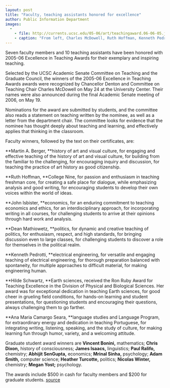 ```yaml
---
layout: post
title: "Faculty, teaching assistants honored for excellence"
author: Public Information Department
images:
  -
    - file: http://currents.ucsc.edu/05-06/art/teachingaward.06-06-05.jpg
    - caption: "From left, Charles McDowell, Ruth Hoffman, Kenneth Pedrotti, Hilde Schwartz, Ana Maria Seara, Chancellor Denton, John Isbister, Dean Mathiowetz, and Martin Berger Photo: Matt Fitt"
---
```


Seven faculty members and 10 teaching assistants have been honored with 2005-06 Excellence in Teaching Awards for their exemplary and inspiring teaching.

Selected by the UCSC Academic Senate Committee on Teaching and the Graduate Council, the winners of the 2005-06 Excellence in Teaching Awards awards were recognized by Chancellor Denton and Committee on Teaching Chair Charles McDowell on May 24 at the University Center. Their names were also announced during the final Academic Senate meeting of 2006, on May 19.

Nominations for the award are submitted by students, and the committee also reads a statement on teaching written by the nominee, as well as a letter from the department chair. The committee looks for evidence that the nominee has thought deeply about teaching and learning, and effectively applies that thinking in the classroom.

Faculty winners, followed by the text on their certificates, are:

**Martin A. Berger, **history of art and visual culture, for engaging and effective teaching of the history of art and visual culture, for building from the familiar to the challenging, for encouraging inquiry and discussion, for teaching the practice of art history as good citizenship.

**Ruth Hoffman, **College Nine, for passion and enthusiasm in teaching freshman core, for creating a safe place for dialogue, while emphasizing analysis and good writing, for encouraging students to develop their own voices within the world of ideas.

**John Isbister, **economics, for an enduring commitment to teaching economics and ethics, for an interdisciplinary approach, for incorporating writing in all courses, for challenging students to arrive at their opinions through hard work and analysis.

**Dean Mathiowetz, **politics, for dynamic and creative teaching of politics, for enthusiasm, respect, and high standards, for bringing discussion even to large classes, for challenging students to discover a role for themselves in the political realm.

**Kenneth Pedrotti, **electrical engineering, for versatile and engaging teaching of electrical engineering, for thorough preparation balanced with spontaneity, for multiple approaches to difficult material, for making engineering human.

**Hilde Schwartz, **Earth sciences, received the Ron Ruby Award for Teaching Excellence in the Division of Physical and Biological Sciences. Her award was for exceptional dedication in teaching Earth sciences, for good cheer in grueling field conditions, for hands-on learning and student presentations, for questioning students and encouraging their questions, always challenging them to go farther.

**Ana Maria Camargo Seara, **language studies and Language Program, for extraordinary energy and dedication in teaching Portuguese, for integrating writing, listening, speaking, and the study of culture, for making learning fun through humor, variety, and a welcoming attitude.

Graduate student award winners are **Vincent Bonini,** mathematics; **Chris Dixon,** history of consciousness; **James Isaacs,** linguistics; **Paul Ralifo,** chemistry; **Abhijit SenGupta,** economics; **Mrinal Sinha,** psychology; **Adam Smith,** computer science; **Heather Turcotte,** politics; **Nicolas Winter,** chemistry; **Megan Yost;** psychology.

The awards include $500 in cash for faculty members and $200 for graduate students.
[source](http://www1.ucsc.edu/currents/05-06/06-05/teaching.asp "Permalink to teaching")
